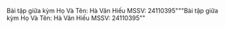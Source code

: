 Bài tập giữa kỳm
Họ Và Tên: Hà Văn Hiếu
MSSV: 24110395"""Bài tập giữa kỳm
Họ Và Tên: Hà Văn Hiếu
MSSV: 24110395""
